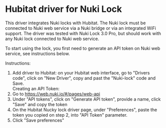 # Hubitat driver for Nuki Lock

This driver integrates Nuki locks with Hubitat.
The Nuki lock must be connected to Nuki web service via a Nuki bridge or via an integrated WiFi support.
The driver was tested with Nuki Lock 3.0 Pro, but should work with any Nuki lock connected to Nuki web service.

To start using the lock, you first need to generate an API token on Nuki web service, see instructions below.

 Instructions:
  1. Add driver to Hubitat: on your Hubitat web interface, go to "Drivers code", click on "New Driver", copy and past the "Nuki-lock" code and Save.  
  Creating an API Token:
  2. Go to https://web.nuki.io/#/pages/web-api
  3. Under "API tokens", click on "Generate API token", provide a name, click "Save" and copy the token
  4. On the Hubitat Nucky lock driver page, under "Preferences", paste the token you copied on step 2, into "API Token" parameter.
  5. Click "Save preferences"
